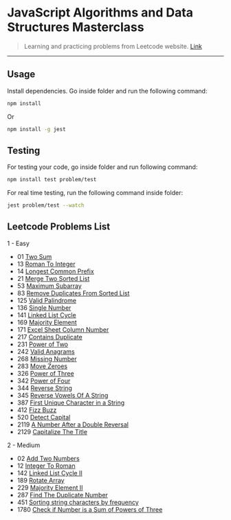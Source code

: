 # JavaScript Algorithms and Data Structures Masterclass

> Learning and practicing problems from Leetcode website. [Link](https://leetcode.com/problems)

---

## Usage

Install dependencies.
Go inside folder and run the following command:

```bash
npm install
```

Or

```bash
npm install -g jest
```

## Testing

For testing your code, go inside folder and run following command:

```bash
npm install test problem/test
```

For real time testing, run the following command inside folder:

```bash
jest problem/test --watch
```

## Leetcode Problems List

1 - Easy

- 01 [Two Sum](https://leetcode.com/problems/two-sum/description/)
- 13 [Roman To Integer](https://leetcode.com/problems/roman-to-integer/)
- 14 [Longest Common Prefix](https://leetcode.com/problems/longest-common-prefix/)
- 21 [Merge Two Sorted List](https://leetcode.com/problems/merge-two-sorted-lists/description/)
- 53 [Maximum Subarray](https://leetcode.com/problems/maximum-subarray/description/)
- 83 [Remove Duplicates From Sorted List](https://leetcode.com/problems/remove-duplicates-from-sorted-list/description/)
- 125 [Valid Palindrome](https://leetcode.com/problems/valid-palindrome/)
- 136 [Single Number](https://leetcode.com/problems/single-number/)
- 141 [Linked List Cycle](https://leetcode.com/problems/linked-list-cycle/description/)
- 169 [Majority Element](https://leetcode.com/problems/majority-element/)
- 171 [Excel Sheet Column Number](https://leetcode.com/problems/excel-sheet-column-number/)
- 217 [Contains Duplicate](https://leetcode.com/problems/contains-duplicate/)
- 231 [Power of Two](https://leetcode.com/problems/power-of-two/)
- 242 [Valid Anagrams](https://leetcode.com/problems/valid-anagram/)
- 268 [Missing Number](https://leetcode.com/problems/missing-number/)
- 283 [Move Zeroes](https://leetcode.com/problems/move-zeroes/)
- 326 [Power of Three](https://leetcode.com/problems/power-of-three/)
- 342 [Power of Four](https://leetcode.com/problems/power-of-four/)
- 344 [Reverse String](https://leetcode.com/problems/reverse-string/)
- 345 [Reverse Vowels Of A String](https://leetcode.com/problems/reverse-vowels-of-a-string/)
- 387 [First Unique Character in a String](https://leetcode.com/problems/first-unique-character-in-a-string/)
- 412 [Fizz Buzz](https://leetcode.com/problems/fizz-buzz/)
- 520 [Detect Capital](https://leetcode.com/problems/detect-capital/)
- 2119 [A Number After a Double Reversal](https://leetcode.com/problems/a-number-after-a-double-reversal/)
- 2129 [Capitalize The Title](https://leetcode.com/problems/capitalize-the-title/)

2 - Medium

- 02 [Add Two Numbers](https://leetcode.com/problems/add-two-numbers/)
- 12 [Integer To Roman](https://leetcode.com/problems/integer-to-roman/)
- 142 [Linked List Cycle II](https://leetcode.com/problems/linked-list-cycle-ii/)
- 189 [Rotate Array](https://leetcode.com/problems/rotate-array/)
- 229 [Majority Element II](https://leetcode.com/problems/majority-element-ii/)
- 287 [Find The Duplicate Number](https://leetcode.com/problems/find-the-duplicate-number/)
- 451 [Sorting string characters by frequency](https://leetcode.com/problems/sort-characters-by-frequency/)
- 1780 [Check if Number is a Sum of Powers of Three](https://leetcode.com/problems/check-if-number-is-a-sum-of-powers-of-three/)
